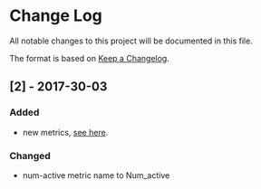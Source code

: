 # Change Log
All notable changes to this project will be documented in this file.

The format is based on [Keep a Changelog](http://keepachangelog.com/).

## [2] - 2017-30-03
### Added
- new metrics, [see here](METRICS.md).

### Changed
- num-active metric name to Num_active
